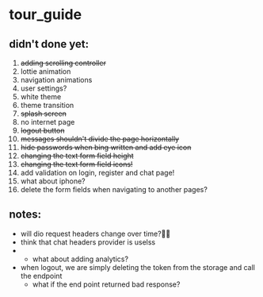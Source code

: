 # tour_guide

## didn't done yet:
1. ~~adding scrolling controller~~
2. lottie animation
3. navigation animations
4. user settings?
5. white theme
6. theme transition
7. ~~splash screen~~
8. no internet page
9. ~~logout button~~
10. ~~messages shouldn't divide the page horizontally~~
11. ~~hide passwords when bing written and add eye icon~~
12. ~~changing the text form field height~~
13. ~~changing the text form field icons!~~
14. add validation on login, register and chat page!
15. what about iphone?
16. delete the form fields when navigating to another pages?


## notes:
- will dio request headers change over time? ّّ
- think that chat headers provider is uselss
- - what about adding analytics?
- when logout, we are simply deleting the token from the storage and call the endpoint
    - what if the end point returned bad response?